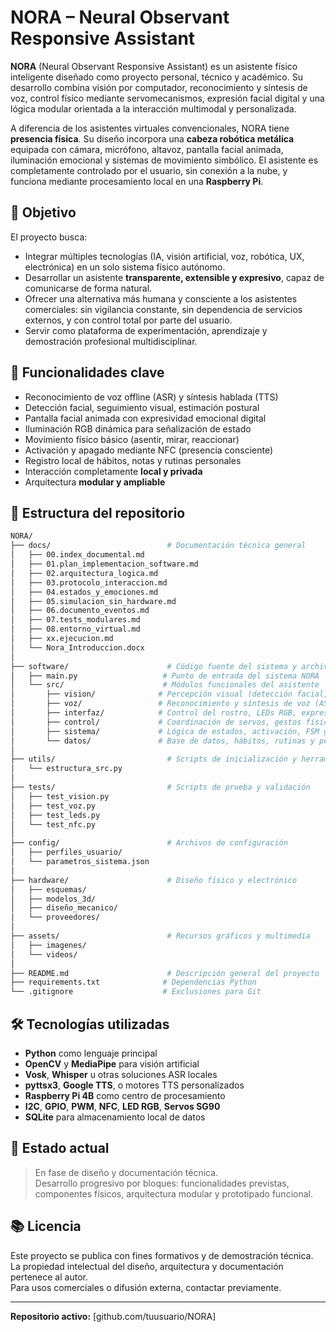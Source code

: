 # NORA – Neural Observant Responsive Assistant

**NORA** (Neural Observant Responsive Assistant) es un asistente físico inteligente diseñado como proyecto personal, técnico y académico. Su desarrollo combina visión por computador, reconocimiento y síntesis de voz, control físico mediante servomecanismos, expresión facial digital y una lógica modular orientada a la interacción multimodal y personalizada.

A diferencia de los asistentes virtuales convencionales, NORA tiene **presencia física**. Su diseño incorpora una **cabeza robótica metálica** equipada con cámara, micrófono, altavoz, pantalla facial animada, iluminación emocional y sistemas de movimiento simbólico. El asistente es completamente controlado por el usuario, sin conexión a la nube, y funciona mediante procesamiento local en una **Raspberry Pi**.

## 🎯 Objetivo

El proyecto busca:

- Integrar múltiples tecnologías (IA, visión artificial, voz, robótica, UX, electrónica) en un solo sistema físico autónomo.
- Desarrollar un asistente **transparente, extensible y expresivo**, capaz de comunicarse de forma natural.
- Ofrecer una alternativa más humana y consciente a los asistentes comerciales: sin vigilancia constante, sin dependencia de servicios externos, y con control total por parte del usuario.
- Servir como plataforma de experimentación, aprendizaje y demostración profesional multidisciplinar.

## 🧠 Funcionalidades clave

- Reconocimiento de voz offline (ASR) y síntesis hablada (TTS)
- Detección facial, seguimiento visual, estimación postural
- Pantalla facial animada con expresividad emocional digital
- Iluminación RGB dinámica para señalización de estado
- Movimiento físico básico (asentir, mirar, reaccionar)
- Activación y apagado mediante NFC (presencia consciente)
- Registro local de hábitos, notas y rutinas personales
- Interacción completamente **local y privada**
- Arquitectura **modular y ampliable**

## 📁 Estructura del repositorio
```bash
NORA/
├── docs/                          # Documentación técnica general
│   ├── 00.index_documental.md
│   ├── 01.plan_implementacion_software.md
│   ├── 02.arquitectura_logica.md
│   ├── 03.protocolo_interaccion.md
│   ├── 04.estados_y_emociones.md
│   ├── 05.simulacion_sin_hardware.md
│   ├── 06.documento_eventos.md
│   ├── 07.tests_modulares.md
│   ├── 08.entorno_virtual.md
│   ├── xx.ejecucion.md
│   └── Nora_Introduccion.docx
│
├── software/                      # Código fuente del sistema y archivo principal
│   ├── main.py                   # Punto de entrada del sistema NORA
│   └── src/                      # Módulos funcionales del asistente
│       ├── vision/              # Percepción visual (detección facial, postural)
│       ├── voz/                 # Reconocimiento y síntesis de voz (ASR + TTS)
│       ├── interfaz/            # Control del rostro, LEDs RGB, expresividad
│       ├── control/             # Coordinación de servos, gestos físicos
│       ├── sistema/             # Lógica de estados, activación, FSM general
│       └── datos/               # Base de datos, hábitos, rutinas y perfil
│
├── utils/                         # Scripts de inicialización y herramientas
│   └── estructura_src.py
│
├── tests/                         # Scripts de prueba y validación
│   ├── test_vision.py
│   ├── test_voz.py
│   ├── test_leds.py
│   └── test_nfc.py
│
├── config/                        # Archivos de configuración
│   ├── perfiles_usuario/
│   └── parametros_sistema.json
│
├── hardware/                      # Diseño físico y electrónico
│   ├── esquemas/
│   ├── modelos_3d/
│   ├── diseño_mecanico/
│   └── proveedores/
│
├── assets/                        # Recursos gráficos y multimedia
│   ├── imagenes/
│   └── videos/
│
├── README.md                      # Descripción general del proyecto
├── requirements.txt              # Dependencias Python
└── .gitignore                    # Exclusiones para Git
```

## 🛠️ Tecnologías utilizadas

- **Python** como lenguaje principal
- **OpenCV** y **MediaPipe** para visión artificial
- **Vosk**, **Whisper** u otras soluciones ASR locales
- **pyttsx3**, **Google TTS**, o motores TTS personalizados
- **Raspberry Pi 4B** como centro de procesamiento
- **I2C**, **GPIO**, **PWM**, **NFC**, **LED RGB**, **Servos SG90**
- **SQLite** para almacenamiento local de datos

## 📌 Estado actual

> En fase de diseño y documentación técnica.  
> Desarrollo progresivo por bloques: funcionalidades previstas, componentes físicos, arquitectura modular y prototipado funcional.

## 📚 Licencia

Este proyecto se publica con fines formativos y de demostración técnica. La propiedad intelectual del diseño, arquitectura y documentación pertenece al autor.  
Para usos comerciales o difusión externa, contactar previamente.

---
 
**Repositorio activo:** [github.com/tuusuario/NORA]
